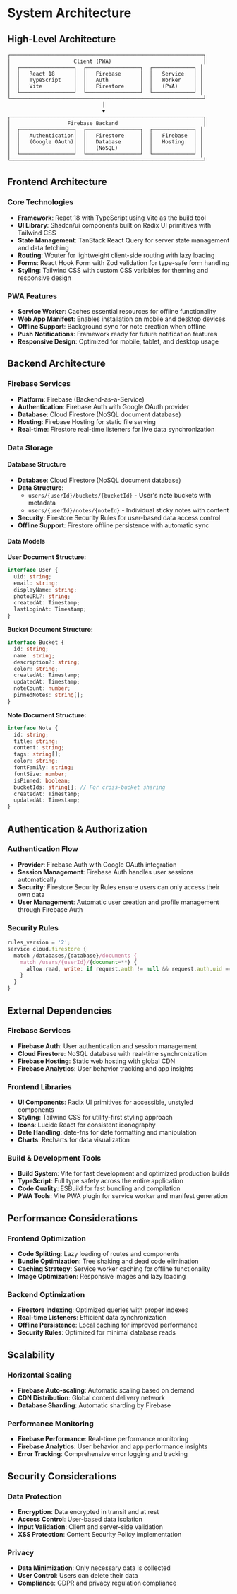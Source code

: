 # System Architecture

## High-Level Architecture

```
┌─────────────────────────────────────────────────────────────┐
│                    Client (PWA)                             │
│  ┌─────────────────┐  ┌─────────────────┐  ┌─────────────┐ │
│  │   React 18      │  │   Firebase      │  │   Service   │ │
│  │   TypeScript    │  │   Auth          │  │   Worker    │ │
│  │   Vite          │  │   Firestore     │  │   (PWA)     │ │
│  └─────────────────┘  └─────────────────┘  └─────────────┘ │
└─────────────────────────────────────────────────────────────┘
                              │
                              ▼
┌─────────────────────────────────────────────────────────────┐
│                  Firebase Backend                           │
│  ┌─────────────────┐  ┌─────────────────┐  ┌─────────────┐ │
│  │   Authentication│  │   Firestore     │  │   Firebase  │ │
│  │   (Google OAuth)│  │   Database      │  │   Hosting   │ │
│  │                 │  │   (NoSQL)       │  │             │ │
│  └─────────────────┘  └─────────────────┘  └─────────────┘ │
└─────────────────────────────────────────────────────────────┘
```

## Frontend Architecture

### Core Technologies
- **Framework**: React 18 with TypeScript using Vite as the build tool
- **UI Library**: Shadcn/ui components built on Radix UI primitives with Tailwind CSS
- **State Management**: TanStack React Query for server state management and data fetching
- **Routing**: Wouter for lightweight client-side routing with lazy loading
- **Forms**: React Hook Form with Zod validation for type-safe form handling
- **Styling**: Tailwind CSS with custom CSS variables for theming and responsive design

### PWA Features
- **Service Worker**: Caches essential resources for offline functionality
- **Web App Manifest**: Enables installation on mobile and desktop devices
- **Offline Support**: Background sync for note creation when offline
- **Push Notifications**: Framework ready for future notification features
- **Responsive Design**: Optimized for mobile, tablet, and desktop usage

## Backend Architecture

### Firebase Services
- **Platform**: Firebase (Backend-as-a-Service)
- **Authentication**: Firebase Auth with Google OAuth provider
- **Database**: Cloud Firestore (NoSQL document database)
- **Hosting**: Firebase Hosting for static file serving
- **Real-time**: Firestore real-time listeners for live data synchronization

### Data Storage

#### Database Structure
- **Database**: Cloud Firestore (NoSQL document database)
- **Data Structure**:
  - `users/{userId}/buckets/{bucketId}` - User's note buckets with metadata
  - `users/{userId}/notes/{noteId}` - Individual sticky notes with content
- **Security**: Firestore Security Rules for user-based data access control
- **Offline Support**: Firestore offline persistence with automatic sync

#### Data Models

**User Document Structure:**
```typescript
interface User {
  uid: string;
  email: string;
  displayName: string;
  photoURL?: string;
  createdAt: Timestamp;
  lastLoginAt: Timestamp;
}
```

**Bucket Document Structure:**
```typescript
interface Bucket {
  id: string;
  name: string;
  description?: string;
  color: string;
  createdAt: Timestamp;
  updatedAt: Timestamp;
  noteCount: number;
  pinnedNotes: string[];
}
```

**Note Document Structure:**
```typescript
interface Note {
  id: string;
  title: string;
  content: string;
  tags: string[];
  color: string;
  fontFamily: string;
  fontSize: number;
  isPinned: boolean;
  bucketIds: string[]; // For cross-bucket sharing
  createdAt: Timestamp;
  updatedAt: Timestamp;
}
```

## Authentication & Authorization

### Authentication Flow
- **Provider**: Firebase Auth with Google OAuth integration
- **Session Management**: Firebase Auth handles user sessions automatically
- **Security**: Firestore Security Rules ensure users can only access their own data
- **User Management**: Automatic user creation and profile management through Firebase Auth

### Security Rules
```javascript
rules_version = '2';
service cloud.firestore {
  match /databases/{database}/documents {
    match /users/{userId}/{document=**} {
      allow read, write: if request.auth != null && request.auth.uid == userId;
    }
  }
}
```

## External Dependencies

### Firebase Services
- **Firebase Auth**: User authentication and session management
- **Cloud Firestore**: NoSQL database with real-time synchronization
- **Firebase Hosting**: Static web hosting with global CDN
- **Firebase Analytics**: User behavior tracking and app insights

### Frontend Libraries
- **UI Components**: Radix UI primitives for accessible, unstyled components
- **Styling**: Tailwind CSS for utility-first styling approach
- **Icons**: Lucide React for consistent iconography
- **Date Handling**: date-fns for date formatting and manipulation
- **Charts**: Recharts for data visualization

### Build & Development Tools
- **Build System**: Vite for fast development and optimized production builds
- **TypeScript**: Full type safety across the entire application
- **Code Quality**: ESBuild for fast bundling and compilation
- **PWA Tools**: Vite PWA plugin for service worker and manifest generation

## Performance Considerations

### Frontend Optimization
- **Code Splitting**: Lazy loading of routes and components
- **Bundle Optimization**: Tree shaking and dead code elimination
- **Caching Strategy**: Service worker caching for offline functionality
- **Image Optimization**: Responsive images and lazy loading

### Backend Optimization
- **Firestore Indexing**: Optimized queries with proper indexes
- **Real-time Listeners**: Efficient data synchronization
- **Offline Persistence**: Local caching for improved performance
- **Security Rules**: Optimized for minimal database reads

## Scalability

### Horizontal Scaling
- **Firebase Auto-scaling**: Automatic scaling based on demand
- **CDN Distribution**: Global content delivery network
- **Database Sharding**: Automatic sharding by Firebase

### Performance Monitoring
- **Firebase Performance**: Real-time performance monitoring
- **Firebase Analytics**: User behavior and app performance insights
- **Error Tracking**: Comprehensive error logging and tracking

## Security Considerations

### Data Protection
- **Encryption**: Data encrypted in transit and at rest
- **Access Control**: User-based data isolation
- **Input Validation**: Client and server-side validation
- **XSS Protection**: Content Security Policy implementation

### Privacy
- **Data Minimization**: Only necessary data is collected
- **User Control**: Users can delete their data
- **Compliance**: GDPR and privacy regulation compliance